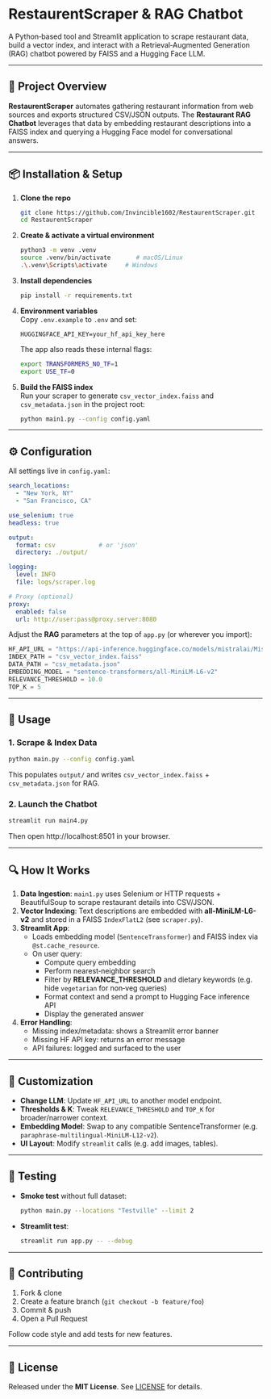 # RestaurentScraper & RAG Chatbot

A Python‐based tool and Streamlit application to scrape restaurant data, build a vector index, and interact with a Retrieval‑Augmented Generation (RAG) chatbot powered by FAISS and a Hugging Face LLM.

---

## 🚀 Project Overview

**RestaurentScraper** automates gathering restaurant information from web sources and exports structured CSV/JSON outputs. The **Restaurant RAG Chatbot** leverages that data by embedding restaurant descriptions into a FAISS index and querying a Hugging Face model for conversational answers.


---

## 📦 Installation & Setup

1. **Clone the repo**
   ```bash
   git clone https://github.com/Invincible1602/RestaurentScraper.git
   cd RestaurentScraper
   ```

2. **Create & activate a virtual environment**  
   ```bash
   python3 -m venv .venv
   source .venv/bin/activate       # macOS/Linux
   .\.venv\Scripts\activate     # Windows
   ```

3. **Install dependencies**  
   ```bash
   pip install -r requirements.txt
   ```

4. **Environment variables**  
   Copy `.env.example` to `.env` and set:
   ```dotenv
   HUGGINGFACE_API_KEY=your_hf_api_key_here
   ```
   The app also reads these internal flags:
   ```bash
   export TRANSFORMERS_NO_TF=1
   export USE_TF=0
   ```

5. **Build the FAISS index**  
   Run your scraper to generate `csv_vector_index.faiss` and `csv_metadata.json` in the project root:
   ```bash
   python main1.py --config config.yaml
   ```

---

## ⚙️ Configuration

All settings live in `config.yaml`:

```yaml
search_locations:
  - "New York, NY"
  - "San Francisco, CA"

use_selenium: true
headless: true

output:
  format: csv            # or 'json'
  directory: ./output/

logging:
  level: INFO
  file: logs/scraper.log

# Proxy (optional)
proxy:
  enabled: false
  url: http://user:pass@proxy.server:8080
```

Adjust the **RAG** parameters at the top of `app.py` (or wherever you import):

```python
HF_API_URL = "https://api-inference.huggingface.co/models/mistralai/Mistral-7B-Instruct-v0.3"
INDEX_PATH = "csv_vector_index.faiss"
DATA_PATH = "csv_metadata.json"
EMBEDDING_MODEL = "sentence-transformers/all-MiniLM-L6-v2"
RELEVANCE_THRESHOLD = 10.0
TOP_K = 5
```

---

## 🏃 Usage

### 1. Scrape & Index Data

```bash
python main.py --config config.yaml
```  
This populates `output/` and writes `csv_vector_index.faiss` + `csv_metadata.json` for RAG.

### 2. Launch the Chatbot

```bash
streamlit run main4.py
```  
Then open http://localhost:8501 in your browser.


---

## 🔍 How It Works

1. **Data Ingestion**: `main1.py` uses Selenium or HTTP requests + BeautifulSoup to scrape restaurant details into CSV/JSON.
2. **Vector Indexing**: Text descriptions are embedded with **all-MiniLM-L6-v2** and stored in a FAISS `IndexFlatL2` (see `scraper.py`).
3. **Streamlit App**:
   - Loads embedding model (`SentenceTransformer`) and FAISS index via `@st.cache_resource`.
   - On user query:
     - Compute query embedding
     - Perform nearest‑neighbor search
     - Filter by **RELEVANCE_THRESHOLD** and dietary keywords (e.g. hide `vegetarian` for non‑veg queries)
     - Format context and send a prompt to Hugging Face inference API
     - Display the generated answer
4. **Error Handling**:
   - Missing index/metadata: shows a Streamlit error banner
   - Missing HF API key: returns an error message
   - API failures: logged and surfaced to the user

---

## 🔧 Customization

- **Change LLM**: Update `HF_API_URL` to another model endpoint.
- **Thresholds & K**: Tweak `RELEVANCE_THRESHOLD` and `TOP_K` for broader/narrower context.
- **Embedding Model**: Swap to any compatible SentenceTransformer (e.g. `paraphrase-multilingual-MiniLM-L12-v2`).
- **UI Layout**: Modify `streamlit` calls (e.g. add images, tables).

---

## 🧪 Testing

- **Smoke test** without full dataset:
  ```bash
  python main.py --locations "Testville" --limit 2
  ```
- **Streamlit test**:
  ```bash
  streamlit run app.py -- --debug
  ```

---

## 🤝 Contributing

1. Fork & clone
2. Create a feature branch (`git checkout -b feature/foo`)
3. Commit & push
4. Open a Pull Request

Follow code style and add tests for new features.

---

## 📜 License

Released under the **MIT License**. See [LICENSE](LICENSE) for details.

